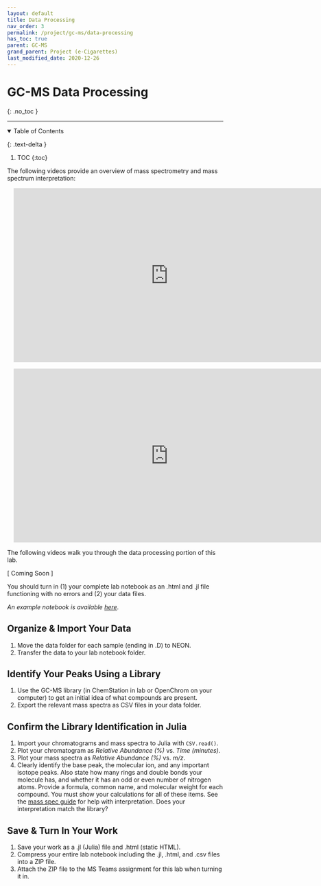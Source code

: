 ```yaml
---
layout: default
title: Data Processing
nav_order: 3
permalink: /project/gc-ms/data-processing
has_toc: true
parent: GC-MS
grand_parent: Project (e-Cigarettes)
last_modified_date: 2020-12-26
---
```


# GC-MS Data Processing
{: .no_toc  }

----

<details open markdown="block">
  <summary>
  Table of Contents
  </summary>

  {: .text-delta }
1. TOC
{:toc}
</details>

The following videos provide an overview of mass spectrometry and mass spectrum interpretation:

<iframe src="https://wcu.hosted.panopto.com/Panopto/Pages/Embed.aspx?id=21813c10-83d2-4dad-8bac-ad030117a360&autoplay=false&offerviewer=true&showtitle=true&showbrand=false&start=0&interactivity=all" height="405" width="720" frameBorder = "0" style="border: 0px solid #464646; display: block; margin: 15px;" allowfullscreen allow="autoplay"></iframe>

<iframe src="https://wcu.hosted.panopto.com/Panopto/Pages/Embed.aspx?id=0d7bff42-cdef-4ade-ac07-ad030115d8c3&autoplay=false&offerviewer=true&showtitle=true&showbrand=false&start=0&interactivity=all"  height="405" width="720" frameBorder = "0" style="border: 0px solid #464646; display: block; margin: 15px;" allowfullscreen allow="autoplay"></iframe>

The following videos walk you through the data processing portion of this lab.

[ Coming Soon ]



<!-- <iframe src="https://wcu.hosted.panopto.com/Panopto/Pages/Embed.aspx?id=7d2b5841-5888-453d-9173-ac6300e32d05&autoplay=false&offerviewer=true&showtitle=true&showbrand=false&start=0&interactivity=all" height="405" width="720" frameBorder = "0" style="border: 0px solid #464646; display: block; margin: 15px;" allowfullscreen allow="autoplay"></iframe>


<iframe src="https://wcu.hosted.panopto.com/Panopto/Pages/Embed.aspx?id=d8e961a2-7075-437e-815e-ac6300e32d6d&autoplay=false&offerviewer=true&showtitle=true&showbrand=false&start=0&interactivity=all" height="405" width="720" frameBorder = "0" style="border: 0px solid #464646; display: block; margin: 15px;" allowfullscreen allow="autoplay"></iframe> -->


<div class = "tip">
You should turn in (1) your complete lab notebook as an .html and .jl file functioning with no errors and (2) your data files.
</div>

*An example notebook is available [here](https://alphonse.github.io/chem370/notebooks/good-example/)*.

## Organize & Import Your Data

1. Move the data folder for each sample (ending in .D) to NEON. 
1. Transfer the data to your lab notebook folder.

## Identify Your Peaks Using a Library

1. Use the GC-MS library (in ChemStation in lab or OpenChrom on your computer) to get an initial idea of what compounds are present.
1. Export the relevant mass spectra as CSV files in your data folder.

## Confirm the Library Identification in Julia

1. Import your chromatograms and mass spectra to Julia with `CSV.read()`.
1. Plot your chromatogram as *Relative Abundance (%)* vs. *Time (minutes)*.
1. Plot your mass spectra as *Relative Abundance (%)* vs. *m/z*.
1. Clearly identify the base peak, the molecular ion, and any important isotope peaks.  Also state how many rings and double bonds your molecule has, and whether it has an odd or even number of nitrogen atoms.  Provide a formula, common name, and molecular weight for each compound.  You must show your calculations for all of these items.  See the [mass spec guide](/chem370/guides/mass-spec) for help with interpretation.  Does your interpretation match the library?

## Save & Turn In Your Work

1. Save your work as a .jl (Julia) file and .html (static HTML).
1. Compress your entire lab notebook including the .jl, .html, and .csv files into a ZIP file.
1. Attach the ZIP file to the MS Teams assignment for this lab when turning it in.
